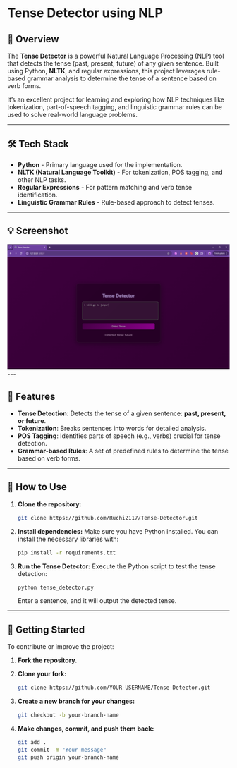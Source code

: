 # Tense Detector using NLP

## 📜 Overview
The **Tense Detector** is a powerful Natural Language Processing (NLP) tool that detects the tense (past, present, future) of any given sentence. Built using Python, **NLTK**, and regular expressions, this project leverages rule-based grammar analysis to determine the tense of a sentence based on verb forms.

It’s an excellent project for learning and exploring how NLP techniques like tokenization, part-of-speech tagging, and linguistic grammar rules can be used to solve real-world language problems.

---

## 🛠️ Tech Stack

- **Python** - Primary language used for the implementation.
- **NLTK (Natural Language Toolkit)** - For tokenization, POS tagging, and other NLP tasks.
- **Regular Expressions** - For pattern matching and verb tense identification.
- **Linguistic Grammar Rules** - Rule-based approach to detect tenses.

---

## 💡 Screenshot

<div align="center">
  <img src="/Tenses-main/sc.png" alt="Tense Detector Screenshot" width="600"/>
</div>
---

## 🎯 Features

- **Tense Detection**: Detects the tense of a given sentence: **past, present, or future**.
- **Tokenization**: Breaks sentences into words for detailed analysis.
- **POS Tagging**: Identifies parts of speech (e.g., verbs) crucial for tense detection.
- **Grammar-based Rules**: A set of predefined rules to determine the tense based on verb forms.

---

## 🚀 How to Use

1. **Clone the repository:**

    ```bash
    git clone https://github.com/Ruchi2117/Tense-Detector.git
    ```

2. **Install dependencies:**
    Make sure you have Python installed. You can install the necessary libraries with:

    ```bash
    pip install -r requirements.txt
    ```

3. **Run the Tense Detector:**
    Execute the Python script to test the tense detection:

    ```bash
    python tense_detector.py
    ```

    Enter a sentence, and it will output the detected tense.

---

## 🌱 Getting Started

To contribute or improve the project:

1. **Fork the repository.**
2. **Clone your fork:**

    ```bash
    git clone https://github.com/YOUR-USERNAME/Tense-Detector.git
    ```

3. **Create a new branch for your changes:**

    ```bash
    git checkout -b your-branch-name
    ```

4. **Make changes, commit, and push them back:**

    ```bash
    git add .
    git commit -m "Your message"
    git push origin your-branch-name
    ```
